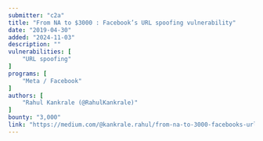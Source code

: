 ```yaml
---
submitter: "c2a"
title: "From NA to $3000 : Facebook’s URL spoofing vulnerability"
date: "2019-04-30"
added: "2024-11-03"
description: ""
vulnerabilities: [
    "URL spoofing"
]
programs: [
    "Meta / Facebook"
]
authors: [
    "Rahul Kankrale (@RahulKankrale)"
]
bounty: "3,000"
link: "https://medium.com/@kankrale.rahul/from-na-to-3000-facebooks-url-spoofing-vulnerability-b4be1a3c63b1"
---
```




